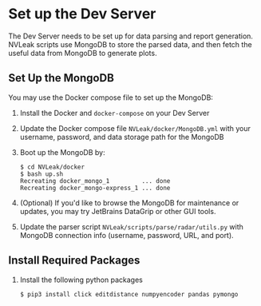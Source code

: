 # Set up the Dev Server

The Dev Server needs to be set up for data parsing and report generation. NVLeak scripts use MongoDB to store the parsed data, and then fetch the useful data from MongoDB to generate plots.

## Set Up the MongoDB

You may use the Docker compose file to set up the MongoDB:

1. Install the Docker and `docker-compose` on your Dev Server
2. Update the Docker compose file `NVLeak/docker/MongoDB.yml` with your username, password, and data storage path for the MongoDB
3. Boot up the MongoDB by:

   ```shell
   $ cd NVLeak/docker
   $ bash up.sh
   Recreating docker_mongo_1         ... done
   Recreating docker_mongo-express_1 ... done
   ```

4. (Optional) If you'd like to browse the MongoDB for maintenance or updates, you may try JetBrains DataGrip or other GUI tools.
5. Update the parser script `NVLeak/scripts/parse/radar/utils.py` with MongoDB connection info (username, password, URL, and port).

## Install Required Packages

1. Install the following python packages

   ```shell
   $ pip3 install click editdistance numpyencoder pandas pymongo
   ```
